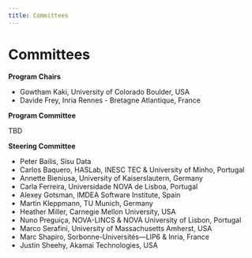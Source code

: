 ```yaml
---
title: Committees
---
```

# Committees

**Program Chairs**
* Gowtham Kaki, University of Colorado Boulder, USA
* Davide Frey, Inria Rennes - Bretagne Atlantique, France

**Program Committee**

TBD

**Steering Committee**
* Peter Bailis, Sisu Data
* Carlos Baquero, HASLab, INESC TEC & University of Minho, Portugal
* Annette Bieniusa, University of Kaiserslautern, Germany
* Carla Ferreira, Universidade NOVA de Lisboa, Portugal
* Alexey Gotsman, IMDEA Software Institute, Spain
* Martin Kleppmann, TU Munich, Germany
* Heather Miller, Carnegie Mellon University, USA
* Nuno Preguiça, NOVA-LINCS & NOVA University of Lisbon, Portugal
* Marco Serafini, University of Massachusetts Amherst, USA
* Marc Shapiro, Sorbonne-Universités—LIP6 & Inria, France
* Justin Sheehy, Akamai Technologies, USA
